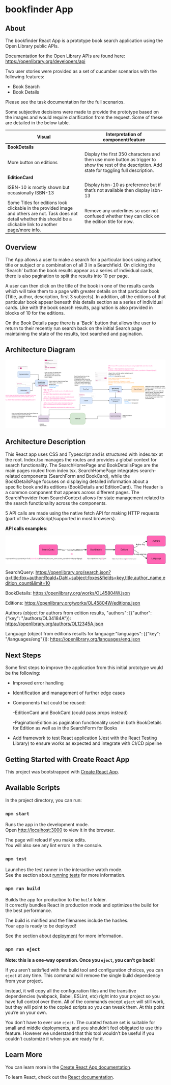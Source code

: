 # bookfinder App

## About

The bookfinder React App is a prototype book search application using the Open Library public APIs.

Documentation for the Open Library APIs are found here: https://openlibrary.org/developers/api

Two user stories were provided as a set of cucumber scenarios with the following features:
- Book Search
- Book Details

Please see the task documentation for the full scenarios.

Some subjective decisions were made to provide the prototype based on the images and would require
clarification from the request. Some of these are detailed in the below table.

| Visual                                                                                                                                                                          |     Interpretation   of component/feature                                                                                                                     |
|---------------------------------------------------------------------------------------------------------------------------------------------------------------------------------|---------------------------------------------------------------------------------------------------------------------------------------------------------------|
| **BookDetails**                                                                                                                                                                 |                                                                                                                                                               |
| More button   on editions                                                                                                                                                       |     Display the   first 350 characters and then use more button as trigger to show the rest of   the description. Add state for toggling full description.    |
| **EditionCard**                                                                                                                                                                 |                                                                                                                                                               |
| ISBN-10 is   mostly shown but occasionally ISBN-13                                                                                                                              |     Display   isbn-10 as preference but if that’s not available then display isbn-13                                                                          |
| Some Titles   for editions look clickable in the provided image and others are not. Task   does not detail whether this should be a clickable link to another page/more   info. |     Remove any   underlines so user not confused whether they can click on the edition title   for now.                                                       |


## Overview

The App allows a user to make a search for a particular book using author, title or subject
or a combination of all 3 in a Searchfield. On clicking the 'Search' button the
book results appear as a series of individual cards, there is also pagination to split the results into 10 per page.

A user can then click on the title of the book in one of the results cards which will take them to
a page with greater details on that particular book (Title, author, description, first 3 subjects).
In addition, all the editions of that particular book appear beneath this details section as a series of individual cards.
Like with the book search results, pagination is also provided in blocks of 10 for the editions.

On the Book Details page there is a 'Back' button that allows the user to return to their recently run search
back on the initial Search page maintaining the state of the results, text searched and pagination.

## Architecture Diagram

![bookapp_prototype_architecture.png](architecture/bookapp_prototype_architecture.png)

## Architecture Description

This React app uses CSS and Typescript and is structured with index.tsx at the root. Index.tsx manages the 
routes and provides a global context for search functionality. 
The SearchHomePage and BookDetailsPage are the main pages routed from 
index.tsx. SearchHomePage integrates search-related components 
(SearchForm and BookCard), while the 
BookDetailsPage focuses on displaying detailed information 
about a specific book and its editions (BookDetails and EditionCard). 
The Header is a common component that appears across different pages. 
The SearchProvider from SearchContext allows for state management related to 
the search functionality across the components.

5 API calls are made using the native fetch API for making HTTP requests 
(part of the JavaScript/supported in most browsers).

**API calls examples**:

![apis.png](architecture/apis.png)

SearchQuery:
https://openlibrary.org/search.json?q=title:fox+author:Roald+Dahl+subject:foxes&fields=key,title,author_name,edition_count&limit=10

BookDetails:
https://openlibrary.org/works/OL45804W.json

Editions:
https://openlibrary.org/works/OL45804W/editions.json

Authors (object for authors from edition results, "authors": [{"author": {"key": "/authors/OL34184A"}):
https://openlibrary.org/authors/OL12345A.json

Language (object from editions results for language:"languages": [{"key": "/languages/eng"}]):
https://openlibrary.org/languages/eng.json

## Next Steps

Some first steps to improve the application from this initial prototype would be the following:
* Improved error handling
* Identification and management of further edge cases
* Components that could be reused:

  -EditionCard and BookCard (could pass props instead)

  -PaginationEdition as pagination functionality used in both BookDetails for Edition as well as in the SearchForm for Books
* Add framework to test React application (Jest with the React Testing Library) 
to ensure works as expected and integrate with CI/CD pipeline

## Getting Started with Create React App

This project was bootstrapped with [Create React App](https://github.com/facebook/create-react-app).

## Available Scripts

In the project directory, you can run:

### `npm start`

Runs the app in the development mode.\
Open [http://localhost:3000](http://localhost:3000) to view it in the browser.

The page will reload if you make edits.\
You will also see any lint errors in the console.

### `npm test`

Launches the test runner in the interactive watch mode.\
See the section about [running tests](https://facebook.github.io/create-react-app/docs/running-tests) for more information.

### `npm run build`

Builds the app for production to the `build` folder.\
It correctly bundles React in production mode and optimizes the build for the best performance.

The build is minified and the filenames include the hashes.\
Your app is ready to be deployed!

See the section about [deployment](https://facebook.github.io/create-react-app/docs/deployment) for more information.

### `npm run eject`

**Note: this is a one-way operation. Once you `eject`, you can’t go back!**

If you aren’t satisfied with the build tool and configuration choices, you can `eject` at any time. This command will remove the single build dependency from your project.

Instead, it will copy all the configuration files and the transitive dependencies (webpack, Babel, ESLint, etc) right into your project so you have full control over them. All of the commands except `eject` will still work, but they will point to the copied scripts so you can tweak them. At this point you’re on your own.

You don’t have to ever use `eject`. The curated feature set is suitable for small and middle deployments, and you shouldn’t feel obligated to use this feature. However we understand that this tool wouldn’t be useful if you couldn’t customize it when you are ready for it.

## Learn More

You can learn more in the [Create React App documentation](https://facebook.github.io/create-react-app/docs/getting-started).

To learn React, check out the [React documentation](https://reactjs.org/).
